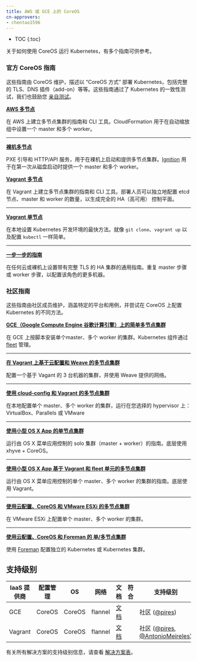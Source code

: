 ```yaml
---
title: AWS 或 GCE 上的 CoreOS
cn-approvers:
- chentao1596
---
```



* TOC
{:toc}


关于如何使用 CoreOS 运行 Kubernetes，有多个指南可供参考。


### 官方 CoreOS 指南


这些指南由 CoreOS 维护，描述以 “CoreOS 方式” 部署 Kubernetes，包括完整的 TLS、DNS 插件（add-on）等等。这些指南通过了 Kubernetes 的一致性测试，我们也鼓励您 [亲自测试](https://coreos.com/kubernetes/docs/latest/conformance-tests.html)。


[**AWS 多节点**](https://coreos.com/kubernetes/docs/latest/kubernetes-on-aws.html)


在 AWS 上建立多节点集群的指南和 CLI 工具。CloudFormation 用于在自动缩放组中设置一个 master 和多个 worker。

<hr/>


[**裸机多节点**](https://coreos.com/kubernetes/docs/latest/kubernetes-on-baremetal.html#automated-provisioning)


PXE 引导和 HTTP/API 服务，用于在裸机上启动和提供多节点集群。[Ignition](https://coreos.com/ignition/docs/latest/) 用于在第一次从磁盘启动时提供一个 master 和多个 worker。


[**Vagrant 多节点**](https://coreos.com/kubernetes/docs/latest/kubernetes-on-vagrant.html)


在 Vagrant 上建立多节点集群的指南和 CLI 工具。部署人员可以独立地配置 etcd 节点、master 和 worker 的数量，以生成完全的 HA（高可用） 控制平面。

<hr/>


[**Vagrant 单节点**](https://coreos.com/kubernetes/docs/latest/kubernetes-on-vagrant-single.html)


在本地设置 Kubernetes 开发环境的最快方法。就像 `git clone`、`vagrant up` 以及配置 `kubectl` 一样简单。

<hr/>


[**一步一步的指南**](https://coreos.com/kubernetes/docs/latest/getting-started.html)


在任何云或裸机上设置带有完整 TLS 的 HA 集群的通用指南。重复 master 步骤或 worker 步骤，以配置该角色的更多机器。


### 社区指南


这些指南由社区成员维护，涵盖特定的平台和用例，并尝试在 CoreOS 上配置 Kubernetes 的不同方法。


[**GCE（Google Compute Engine 谷歌计算引擎）上的简单多节点集群**](https://github.com/rimusz/coreos-multi-node-k8s-gce/blob/master/README.md)


在 GCE 上按脚本安装单个master、多个 worker 的集群。Kubernetes 组件通过 [fleet](https://github.com/coreos/fleet) 管理。

<hr/>


[**在 Vagrant 上基于云配置和 Weave 的多节点集群**](https://github.com/errordeveloper/weave-demos/blob/master/poseidon/README.md)


配置一个基于 Vagant 的 3 台机器的集群，并使用 Weave 提供的网络。

<hr/>


[**使用 cloud-config 和 Vagrant 的多节点集群**](https://github.com/pires/kubernetes-vagrant-coreos-cluster/blob/master/README.md)


在本地配置单个 master、多个 worker 的集群，运行在您选择的 hypervisor 上：VirtualBox、Parallels 或 VMware

<hr/>


[**使用小型 OS X App 的单节点集群**](https://github.com/rimusz/kube-solo-osx/blob/master/README.md)


运行由 OS X 菜单应用控制的 solo 集群（master + worker）的指南。底层使用 xhyve + CoreOS。

<hr/>


[**使用小型 OS X App 基于 Vagrant 和 fleet 单元的多节点集群**](https://github.com/rimusz/coreos-osx-gui-kubernetes-cluster/blob/master/README.md)


运行由 OS X 菜单应用控制的单个 master、多个 worker 的集群的指南。底层使用 Vagrant。

<hr/>


[**使用云配置、CoreOS 和 VMware ESXi 的多节点集群**](https://github.com/xavierbaude/VMware-coreos-multi-nodes-Kubernetes)


在 VMware ESXi 上配置单个 master、多个 worker 的集群。

<hr/>


[**使用云配置、CoreOS 和 Foreman 的 单/多节点集群**](https://github.com/johscheuer/theforeman-coreos-kubernetes)


使用 [Foreman](https://theforeman.org) 配置独立的 Kubernetes 或 Kubernetes 集群。


## 支持级别



IaaS 提供商          | 配置管理     | OS     | 网络        | 文档                                              | 符合     | 支持级别
-------------------- | ------------ | ------ | ----------  | ---------------------------------------------     | ---------| ----------------------------
GCE                  | CoreOS       | CoreOS | flannel     | [文档](/docs/getting-started-guides/coreos)                                 |          | 社区 ([@pires](https://github.com/pires))
Vagrant              | CoreOS       | CoreOS | flannel     | [文档](/docs/getting-started-guides/coreos)                                 |          | 社区 ([@pires](https://github.com/pires), [@AntonioMeireles](https://github.com/AntonioMeireles))


有关所有解决方案的支持级别信息，请查看 [解决方案表](/docs/getting-started-guides/#table-of-solutions)。
